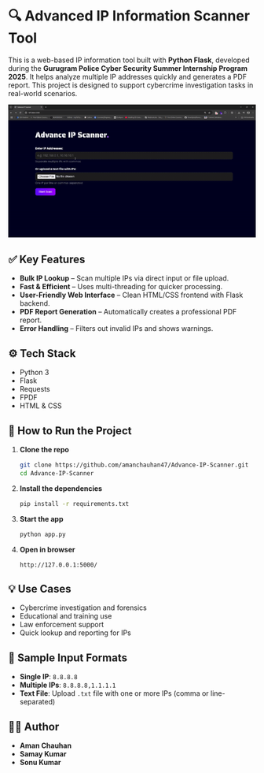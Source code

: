 
# 🔍 Advanced IP Information Scanner Tool

This is a web-based IP information tool built with **Python Flask**, developed during the **Gurugram Police Cyber Security Summer Internship Program 2025**. It helps analyze multiple IP addresses quickly and generates a PDF report. This project is designed to support cybercrime investigation tasks in real-world scenarios.

![Demo Video](poc.gif)

## ✅ Key Features

- **Bulk IP Lookup** – Scan multiple IPs via direct input or file upload.
- **Fast & Efficient** – Uses multi-threading for quicker processing.
- **User-Friendly Web Interface** – Clean HTML/CSS frontend with Flask backend.
- **PDF Report Generation** – Automatically creates a professional PDF report.
- **Error Handling** – Filters out invalid IPs and shows warnings.

## ⚙️ Tech Stack

- Python 3  
- Flask  
- Requests  
- FPDF  
- HTML & CSS

## 🚀 How to Run the Project

1. **Clone the repo**
   ```bash
   git clone https://github.com/amanchauhan47/Advance-IP-Scanner.git
   cd Advance-IP-Scanner
   ```

2. **Install the dependencies**
   ```bash
   pip install -r requirements.txt
   ```

3. **Start the app**
   ```bash
   python app.py
   ```

4. **Open in browser**
   ```
   http://127.0.0.1:5000/
   ```

## 💡 Use Cases

- Cybercrime investigation and forensics  
- Educational and training use  
- Law enforcement support  
- Quick lookup and reporting for IPs

## 📌 Sample Input Formats

- **Single IP**: `8.8.8.8`
- **Multiple IPs**: `8.8.8.8,1.1.1.1`
- **Text File**: Upload `.txt` file with one or more IPs (comma or line-separated)

## 👨‍💻 Author

- **Aman Chauhan**
- **Samay Kumar**
- **Sonu Kumar**

